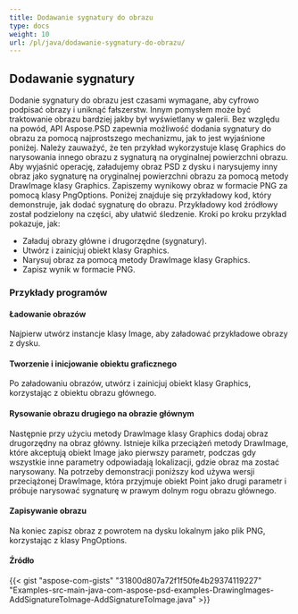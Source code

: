 ```yaml
---
title: Dodawanie sygnatury do obrazu
type: docs
weight: 10
url: /pl/java/dodawanie-sygnatury-do-obrazu/
---
```


## **Dodawanie sygnatury**


Dodanie sygnatury do obrazu jest czasami wymagane, aby cyfrowo podpisać obrazy i uniknąć fałszerstw. Innym pomysłem może być traktowanie obrazu bardziej jakby był wyświetlany w galerii. Bez względu na powód, API Aspose.PSD zapewnia możliwość dodania sygnatury do obrazu za pomocą najprostszego mechanizmu, jak to jest wyjaśnione poniżej. Należy zauważyć, że ten przykład wykorzystuje klasę Graphics do narysowania innego obrazu z sygnaturą na oryginalnej powierzchni obrazu. Aby wyjaśnić operację, załadujemy obraz PSD z dysku i narysujemy inny obraz jako sygnaturę na oryginalnej powierzchni obrazu za pomocą metody DrawImage klasy Graphics. Zapiszemy wynikowy obraz w formacie PNG za pomocą klasy PngOptions. Poniżej znajduje się przykładowy kod, który demonstruje, jak dodać sygnaturę do obrazu. Przykładowy kod źródłowy został podzielony na części, aby ułatwić śledzenie. Kroki po kroku przykład pokazuje, jak:

- Załaduj obrazy główne i drugorzędne (sygnatury).
- Utwórz i zainicjuj obiekt klasy Graphics.
- Narysuj obraz za pomocą metody DrawImage klasy Graphics.
- Zapisz wynik w formacie PNG.
### **Przykłady programów**
#### **Ładowanie obrazów**
Najpierw utwórz instancje klasy Image, aby załadować przykładowe obrazy z dysku.
#### **Tworzenie i inicjowanie obiektu graficznego**
Po załadowaniu obrazów, utwórz i zainicjuj obiekt klasy Graphics, korzystając z obiektu obrazu głównego.
#### **Rysowanie obrazu drugiego na obrazie głównym**
Następnie przy użyciu metody DrawImage klasy Graphics dodaj obraz drugorzędny na obraz główny. Istnieje kilka przeciążeń metody DrawImage, które akceptują obiekt Image jako pierwszy parametr, podczas gdy wszystkie inne parametry odpowiadają lokalizacji, gdzie obraz ma zostać narysowany. Na potrzeby demonstracji poniższy kod używa wersji przeciążonej DrawImage, która przyjmuje obiekt Point jako drugi parametr i próbuje narysować sygnaturę w prawym dolnym rogu obrazu głównego.
#### **Zapisywanie obrazu**
Na koniec zapisz obraz z powrotem na dysku lokalnym jako plik PNG, korzystając z klasy PngOptions.
#### **Źródło**
{{< gist "aspose-com-gists" "31800d807a72f1f50fe4b29374119227" "Examples-src-main-java-com-aspose-psd-examples-DrawingImages-AddSignatureToImage-AddSignatureToImage.java" >}}
